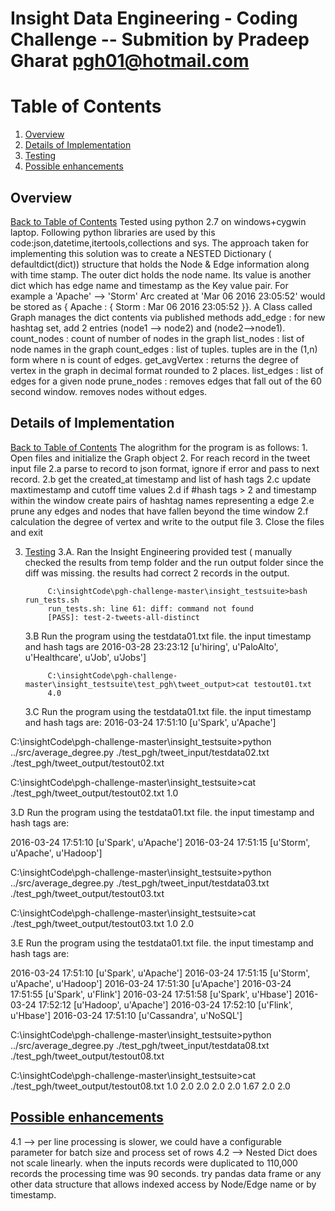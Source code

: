 Insight Data Engineering - Coding Challenge -- Submition by Pradeep Gharat pgh01@hotmail.com
===============================================================================================

# Table of Contents
1. [Overview](README.md#Overview)
2. [Details of Implementation](README.md#details-of-implementation)
3. [Testing](README.md#testing)
4. [Possible enhancements](README.md#future-enhancements)


## Overview
[Back to Table of Contents](README.md#table-of-contents)
  Tested using python 2.7 on windows+cygwin laptop. Following python libraries are used by this code:json,datetime,itertools,collections and sys.
  The approach taken for implementing this solution was to create a NESTED Dictionary ( defaultdict(dict)) structure that holds the Node & Edge information
along with time stamp. The outer dict holds the node name. Its value is another dict which has edge name and timestamp as the Key value pair. 
For example a 'Apache' --> 'Storm' Arc created at 'Mar 06 2016 23:05:52' would be stored as { Apache  : { Storm : Mar 06 2016 23:05:52 }}.
   A Class called Graph manages the dict contents via published methods 
	  add_edge    : for new hashtag set, add 2 entries (node1 --> node2) and (node2-->node1).
       count_nodes : count of number of nodes in the graph
       list_nodes  : list of node names in the graph
       count_edges : list of tuples. tuples are in the (1,n) form where n is count of edges.
       get_avgVertex : returns the degree of vertex in the graph in decimal format rounded to 2 places.
       list_edges  : list of edges for a given node
       prune_nodes : removes edges that fall out of the 60 second window. removes nodes without edges.
 


## Details of Implementation
[Back to Table of Contents](README.md#table-of-contents)
   The alogrithm for the program is as follows:
	1. Open files and initialize the Graph object
	2. For reach record in the tweet input file
		2.a parse to record to json format, ignore if error and pass to next record.
		2.b get the created_at timestamp and list of hash tags
		2.c update maxtimestamp and cutoff time values
		2.d if #hash tags > 2 and timestamp within the window create pairs of hashtag names representing a edge
		2.e prune any edges and nodes that have fallen beyond the time window
		2.f calculation the degree of vertex and write to the output file
      3. Close the files and exit

3. [Testing](README.md#testing)
	3.A. Ran the Insight Engineering provided test ( manually checked the results from temp folder and the run output folder since the diff
         was missing. the results had correct 2 records in the output.
		
			C:\insightCode\pgh-challenge-master\insight_testsuite>bash run_tests.sh
			run_tests.sh: line 61: diff: command not found
			[PASS]: test-2-tweets-all-distinct
	3.B Run the program using the testdata01.txt file. the input timestamp and hash tags are
			2016-03-28 23:23:12 [u'hiring', u'PaloAlto', u'Healthcare', u'Job', u'Jobs']
			
			C:\insightCode\pgh-challenge-master\insight_testsuite\test_pgh\tweet_output>cat testout01.txt
			4.0
	3.C Run the program using the testdata01.txt file. the input timestamp and hash tags are:
			2016-03-24 17:51:10 [u'Spark', u'Apache']

C:\insightCode\pgh-challenge-master\insight_testsuite>python ../src/average_degree.py ./test_pgh/tweet_input/testdata02.txt 
	./test_pgh/tweet_output/testout02.txt

C:\insightCode\pgh-challenge-master\insight_testsuite>cat ./test_pgh/tweet_output/testout02.txt
1.0

3.D  Run the program using the testdata01.txt file. the input timestamp and hash tags are:

2016-03-24 17:51:10 [u'Spark', u'Apache']
2016-03-24 17:51:15 [u'Storm', u'Apache', u'Hadoop']

C:\insightCode\pgh-challenge-master\insight_testsuite>python ../src/average_degree.py 
./test_pgh/tweet_input/testdata03.txt ./test_pgh/tweet_output/testout03.txt

C:\insightCode\pgh-challenge-master\insight_testsuite>cat ./test_pgh/tweet_output/testout03.txt
1.0
2.0

3.E  Run the program using the testdata01.txt file. the input timestamp and hash tags are:

2016-03-24 17:51:10 [u'Spark', u'Apache']
2016-03-24 17:51:15 [u'Storm', u'Apache', u'Hadoop']
2016-03-24 17:51:30 [u'Apache']
2016-03-24 17:51:55 [u'Spark', u'Flink']
2016-03-24 17:51:58 [u'Spark', u'Hbase']
2016-03-24 17:52:12 [u'Hadoop', u'Apache']
2016-03-24 17:52:10 [u'Flink', u'Hbase']
2016-03-24 17:51:10 [u'Cassandra', u'NoSQL']


C:\insightCode\pgh-challenge-master\insight_testsuite>python ../src/average_degree.py 
./test_pgh/tweet_input/testdata08.txt ./test_pgh/tweet_output/testout08.txt

C:\insightCode\pgh-challenge-master\insight_testsuite>cat ./test_pgh/tweet_output/testout08.txt
1.0
2.0
2.0
2.0
2.0
1.67
2.0
2.0

## [Possible enhancements](README.md#future-enhancements)

4.1  --> per line processing is slower, we could have a configurable parameter for batch size and process set of rows
4.2  --> Nested Dict does not scale linearly. when the inputs records were duplicated to 110,000 records the processing time was 90 seconds.
	    try pandas data frame or any other data structure that allows indexed access by Node/Edge name or by timestamp.


